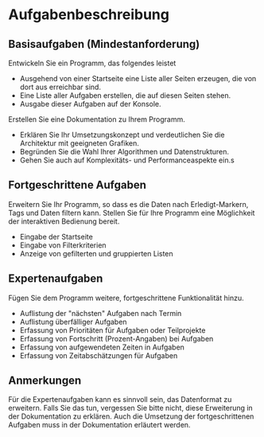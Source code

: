 # Aufgabenbeschreibung

## Basisaufgaben (Mindestanforderung)

Entwickeln Sie ein Programm, das folgendes leistet

* Ausgehend von einer Startseite eine Liste aller Seiten erzeugen,
  die von dort aus erreichbar sind.
* Eine Liste aller Aufgaben erstellen, die auf diesen Seiten stehen.
* Ausgabe dieser Aufgaben auf der Konsole.

Erstellen Sie eine Dokumentation zu Ihrem Programm.

* Erklären Sie Ihr Umsetzungskonzept und verdeutlichen Sie die Architektur mit geeigneten
Grafiken.
* Begründen Sie die Wahl Ihrer Algorithmen und Datenstrukturen.
* Gehen Sie auch auf Komplexitäts- und Performanceaspekte ein.s

## Fortgeschrittene Aufgaben

Erweitern Sie Ihr Programm, so dass es die Daten nach Erledigt-Markern,
Tags und Daten filtern kann.
Stellen Sie für Ihre Programm eine Möglichkeit der interaktiven Bedienung bereit.

* Eingabe der Startseite
* Eingabe von Filterkriterien
* Anzeige von gefilterten und gruppierten Listen

## Expertenaufgaben

Fügen Sie dem Programm weitere, fortgeschrittene Funktionalität hinzu.

* Auflistung der "nächsten" Aufgaben nach Termin
* Auflistung überfälliger Aufgaben
* Erfassung von Prioritäten für Aufgaben oder Teilprojekte
* Erfassung von Fortschritt (Prozent-Angaben) bei Aufgaben
* Erfassung von aufgewendeten Zeiten in Aufgaben
* Erfassung von Zeitabschätzungen für Aufgaben

## Anmerkungen

Für die Expertenaufgaben kann es sinnvoll sein, das Datenformat zu erweitern.
Falls Sie das tun, vergessen Sie bitte nicht, diese Erweiterung in der Dokumentation
zu erklären.
Auch die Umsetzung der fortgeschrittenen Aufgaben muss in der Dokumentation erläutert werden.
